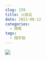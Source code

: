```yaml
---
slug: 159
title: 火烧云
date: 2022-08-12
categories: 
  - 随笔
tags: 
  - 随手拍
---
```


![](https://imgurl.zishu.me/images/2022/08/12/62f63b0af4104.jpg)

